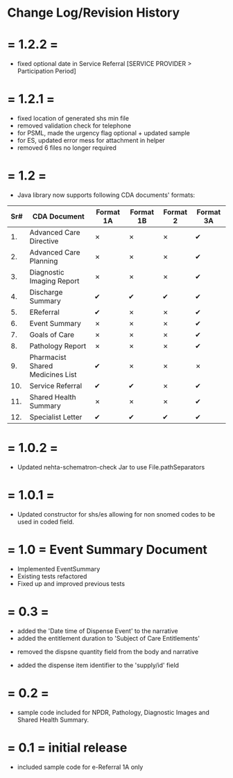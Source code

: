 # Change Log/Revision History

  = 1.2.2 = 
  =======
  + fixed optional date in Service Referral [SERVICE PROVIDER > Participation Period]

  = 1.2.1 = 
  =======
  + fixed location of generated shs min file
  + removed validation check for telephone
  + for PSML, made the urgency flag optional + updated sample
  + for ES, updated error mess for attachment in helper
  + removed 6 files no longer required

  = 1.2 = 
  =======
   + Java library now supports following CDA documents' formats: 
   
   Sr# | CDA Document | Format 1A | Format 1B | Format 2 | Format 3A
   ---| ------------ | --------- | --------- | -------- | ---------
   1. | Advanced Care Directive | &#10007; | &#10007; | &#10007; | &#10004;
   2. | Advanced Care Planning | &#10007; | &#10007; | &#10007; | &#10004;
   3. | Diagnostic Imaging Report | &#10007; | &#10007; | &#10007; | &#10004;
   4. | Discharge Summary | &#10004; | &#10004; | &#10004; | &#10004;
   5. | EReferral | &#10004; | &#10007; | &#10007; | &#10004;
   6. | Event Summary | &#10007; | &#10007; | &#10007; | &#10004;
   7. | Goals of Care | &#10007; | &#10007; | &#10007; | &#10004;
   8. | Pathology Report | &#10007; | &#10007; | &#10007; | &#10004;
   9. | Pharmacist Shared Medicines List | &#10004; | &#10007; | &#10007; | &#10007;
   10. | Service Referral | &#10004; | &#10004; | &#10007; | &#10004;
   11. | Shared Health Summary | &#10007; | &#10007; | &#10007; | &#10004;
   12. | Specialist Letter | &#10004; | &#10004; | &#10004; | &#10004;

  = 1.0.2 = 
  =======
  + Updated nehta-schematron-check Jar to use File.pathSeparators

  = 1.0.1 = 
  =======
  + Updated constructor for shs/es allowing for non snomed codes to be used in coded field.

  = 1.0 = Event Summary Document
  =======

  + Implemented EventSummary
  + Existing tests refactored
  + Fixed up and improved previous tests
  
  = 0.3 = 
  =======
  
  + added the 'Date time of Dispense Event' to the narrative
  + added the entitlement duration to 'Subject of Care Entitlements'
  - removed the dispsne quantity field from the body and narrative
  + added the dispense item identifier to the 'supply/id' field
  
  = 0.2 = 
  =======
  + sample code included for NPDR, Pathology, Diagnostic Images and Shared Health Summary.
  
  
  
  = 0.1 = initial release  
  =======
  + included sample code for e-Referral 1A only 



